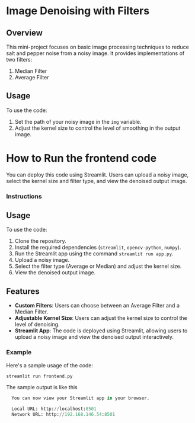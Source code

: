 # Image Denoising with Filters

## Overview
This mini-project focuses on basic image processing techniques to reduce salt and pepper noise from a noisy image. It provides implementations of two filters:
1. Median Filter
2. Average Filter

## Usage
To use the code:
1. Set the path of your noisy image in the `img` variable.
2. Adjust the kernel size to control the level of smoothing in the output image.

# How to Run the frontend code
You can deploy this code using Streamlit. Users can upload a noisy image, select the kernel size and filter type, and view the denoised output image.

### Instructions
## Usage

To use the code:
1. Clone the repository.
2. Install the required dependencies (`streamlit`, `opencv-python`, `numpy`).
3. Run the Streamlit app using the command `streamlit run app.py`.
4. Upload a noisy image.
5. Select the filter type (Average or Median) and adjust the kernel size.
6. View the denoised output image.

## Features

- **Custom Filters**: Users can choose between an Average Filter and a Median Filter.
- **Adjustable Kernel Size**: Users can adjust the kernel size to control the level of denoising.
- **Streamlit App**: The code is deployed using Streamlit, allowing users to upload a noisy image and view the denoised output interactively.


### Example
Here's a sample usage of the code:
```python
streamlit run frontend.py
```
The sample output is like this
```python
  You can now view your Streamlit app in your browser.

  Local URL: http://localhost:8501
  Network URL: http://192.168.146.54:8501
```

